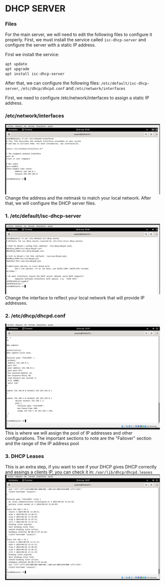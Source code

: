 # DHCP SERVER
### Files
For the main server, we will need to edit the following files to configure it properly. First, we must install the service called `isc-dhcp-server` and configure the server with a static IP address.

First we install the service:
```
apt update 
apt upgrade
apt install isc-dhcp-server
```
After that, we can configure the following files:
`/etc/default/isc-dhcp-server`, `/etc/dhcp/dhcpd.conf` and `/etc/network/interfaces`

First, we need to configure /etc/network/interfaces to assign a static IP address.
### /etc/network/interfaces
![img](/img/address-server.png)
Change the address and the netmask to match your local network.
After that, we will configure the DHCP server files.
### 1. /etc/default/isc-dhcp-server
![img](/img/ethernet-server.png)
Change the interface to reflect your local network that will provide IP addresses.
### 2. /etc/dhcp/dhcpd.conf
![img](/img/config.png)
This is where we will assign the pool of IP addresses and other configurations. The important sections to note are the "Failover" section and the range of the IP address pool
### 3. DHCP Leases
This is an extra step, if you want to see if your DHCP gives DHCP correctly and assings a clients IP, you can check it in: `/var/lib/dhcp/dhcpd.leases`
![img](/img/LEASES-SERVER.png)
